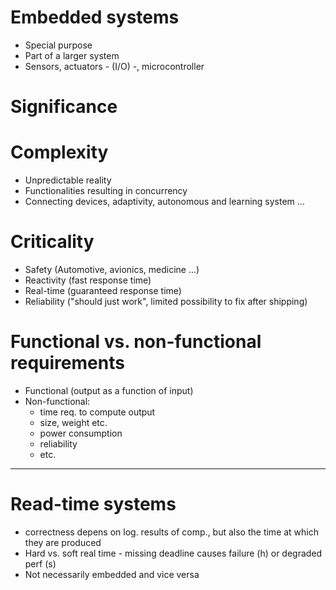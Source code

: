 # Embedded systems
 - Special purpose
 - Part of a larger system
 - Sensors, actuators - (I/O) -, microcontroller
 
# Significance
 
# Complexity
 - Unpredictable reality
 - Functionalities resulting in concurrency
 - Connecting devices, adaptivity, autonomous and learning system ...
 
# Criticality
 - Safety (Automotive, avionics, medicine ...)
 - Reactivity (fast response time)
 - Real-time (guaranteed response time)
 - Reliability ("should just work", limited possibility to fix after shipping)
 
# Functional vs. non-functional requirements
 - Functional (output as a function of input)
 - Non-functional:
   - time req. to compute output
   - size, weight etc.
   - power consumption
   - reliability
   - etc.
  
----------
# Read-time systems
 - correctness depens on log. results of comp., but also the time at which they are produced
 - Hard vs. soft real time - missing deadline causes failure (h) or degraded perf (s)
 - Not necessarily embedded and vice versa
 
 
 
